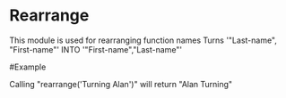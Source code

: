 
Rearrange
=============================================


This module is used for rearranging function names
Turns '"Last-name", "First-name"' INTO '"First-name","Last-name"'

#Example

Calling "rearrange('Turning Alan')" will return "Alan Turning"